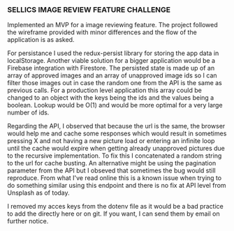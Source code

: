 ### SELLICS IMAGE REVIEW FEATURE CHALLENGE ###

Implemented an MVP for a image reviewing feature. The project followed the wireframe provided with minor differences and the flow of the application is as asked.

For persistance I used the redux-persist library for storing the app data in localStorage. Another viable solution for a bigger application would be a Firebase integration with Firestore. The persisted state is made up of an array of approved images and an array of unapproved image ids so I can filter those images out in case the random one from the API is the same as previous calls. For a production level application this array could be changed to an object with the keys being the ids and the values being a boolean. Lookup would be O(1) and would be more optimal for a very large number of ids.

Regarding the API, I observed that because the url is the same, the browser would help me and cache some responses which would result in sometimes pressing X and not having a new picture load or entering an infinite loop until the cache would expire when getting already unapproved pictures due to the recursive implementation. To fix this I concatenated a random string to the url for cache busting. An alternative might be using the pagination parameter from the API but I obseved that sometimes the bug would still reproduce. From what I've read online this is a known issue when trying to do something similar using this endpoint and there is no fix at API level from Unsplash as of today.

I removed my acces keys from the dotenv file as it would be a bad practice to add the directly here or on git. If you want, I can send them by email on further notice.